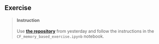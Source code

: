 

## Exercise

> #### Instruction
> Use [**the repository**](https://github.com/lighthouse-labs/recommender_engines_exercise) from yesterday and follow the instructions in the `CF_memory_based_exercise.ipynb` notebook.
